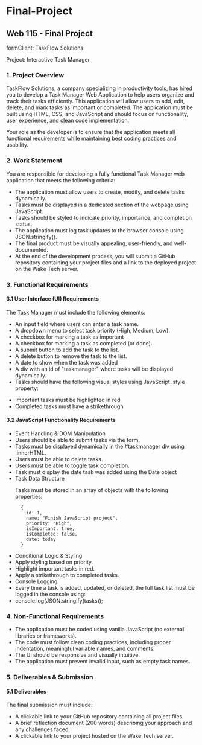 # Final-Project
## Web 115 - Final Project

formClient: TaskFlow Solutions

Project: Interactive Task Manager

### 1. Project Overview

  TaskFlow Solutions, a company specializing in productivity tools, has hired you to develop a Task Manager Web Application to help users organize and track their tasks efficiently. This application will allow users to add, edit, delete, and mark tasks as important or completed. The application must be built using HTML, CSS, and JavaScript and should focus on functionality, user experience, and clean code implementation.

   Your role as the developer is to ensure that the application meets all functional requirements while maintaining best coding practices and usability.

### 2. Work Statement

  You are responsible for developing a fully functional Task Manager web application that meets the following criteria:
<ul>
  <li>The application must allow users to create, modify, and delete tasks dynamically.</li>
  <li>Tasks must be displayed in a dedicated section of the webpage using JavaScript.</li>
  <li>Tasks should be styled to indicate priority, importance, and completion status.</li>
  <li>The application must log task updates to the browser console using JSON.stringify().</li>
  <li>The final product must be visually appealing, user-friendly, and well-documented.</li>
  <li>At the end of the development process, you will submit a GitHub repository containing your project files and a link to the deployed project on the Wake Tech server.</li>
</ul>

### 3. Functional Requirements

#### 3.1 User Interface (UI) Requirements

  The Task Manager must include the following elements:
<ul>
  <li>An input field where users can enter a task name.</li>
  <li>A dropdown menu to select task priority (High, Medium, Low).</li>
  <li>A checkbox for marking a task as important</li>
  <li>A checkbox for marking a task as completed (or done).</li>
  <li>A submit button to add the task to the list.</li>
  <li>A delete button to remove the task to the list.</li>
  <li>A date to show when the task was added</li>
  <li>A div with an id of "taskmanager" where tasks will be displayed dynamically.</li>
  <li>Tasks should have the following visual styles using JavaScript .style property:</li>
</ul>
<ul>
  <li>Important tasks must be highlighted in red</li>
  <li>Completed tasks must have a strikethrough</li>
</ul>

#### 3.2 JavaScript Functionality Requirements

<ul>
  <li>Event Handling & DOM Manipulation</li>
  <li>Users should be able to submit tasks via the form.</li>
  <li>Tasks must be displayed dynamically in the #taskmanager div using .innerHTML.</li>
  <li>Users must be able to delete tasks.</li>
  <li>Users must be able to toggle task completion.</li>
  <li>Task must display the date task was added using the Date object</li>
  <li>Task Data Structure</li>

  Tasks must be stored in an array of objects with the following properties:

  ```
    {
      id: 1,
      name: "Finish JavaScript project",
      priority: "High",
      isImportant: true,
      isCompleted: false,
      date: today﻿
    }
  ```  
  <li>Conditional Logic & Styling</li>
  <li>Apply styling based on priority.</li>
  <li>Highlight important tasks in red.</li>
  <li>Apply a strikethrough to completed tasks.</li>
  <li>Console Logging</li>
  <li>Every time a task is added, updated, or deleted, the full task list must be logged in the console using:</li>
  <li>console.log(JSON.stringify(tasks));</li>
</ul>

### 4. Non-Functional Requirements

<ul>
  <li>The application must be coded using vanilla JavaScript (no external libraries or frameworks).</li>
  <li>The code must follow clean coding practices, including proper indentation, meaningful variable names, and comments.</li>
  <li>The UI should be responsive and visually intuitive.</li>
  <li>The application must prevent invalid input, such as empty task names.</li>
</ul>

### 5. Deliverables & Submission
   
#### 5.1 Deliverables

The final submission must include:
<ul>
  <li>A clickable link to your GitHub repository containing all project files.</li>
  <li>A brief reflection document (200 words) describing your approach and any challenges faced.</li>
  <li> A clickable link to your project hosted on the Wake Tech server.</li>
</ul>
